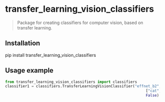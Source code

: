 # transfer_learning_vision_classifiers
> Package for creating classifiers for computer vision, based on transfer learning.


## Installation
pip install transfer_learning_vision_classifiers

## Usage example
```python
from transfer_learning_vision_classifiers import classifiers
classifier1 = classifiers.TransferLearningVisionClassifier("effnet_b2", 
                                                                ["cat", "dog"],
                                                                False)
```

